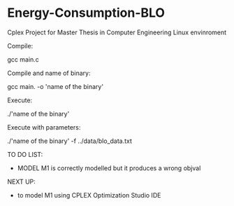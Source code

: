 # Energy-Consumption-BLO
Cplex Project for Master Thesis in Computer Engineering
Linux envinroment

Compile:

gcc main.c

Compile and name of binary:

gcc main. -o 'name of the binary'

Execute:

./'name of the binary'

Execute with parameters:

./'name of the binary' -f ../data/blo_data.txt

TO DO LIST:

- MODEL M1 is correctly modelled but it produces a wrong objval

NEXT UP:

- to model M1 using CPLEX Optimization Studio IDE




